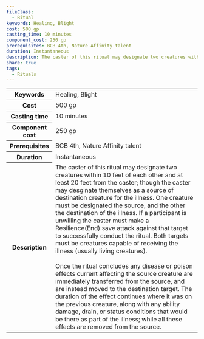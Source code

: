 ```yaml
---
fileClass:
  - Ritual
keywords: Healing, Blight
cost: 500 gp
casting_time: 10 minutes
component_cost: 250 gp
prerequisites: BCB 4th, Nature Affinity talent
duration: Instantaneous
description: The caster of this ritual may designate two creatures within 10 feet of each other and at least 20 feet from the caster; though the caster may desginate themselves as a source of destination creature for the illness. One creature must be designated the source, and the other the destination of the illness. If a participant is unwilling the caster must make a Resilience(End) save attack against that target to successfully conduct the ritual. Both targets must be creatures capable of receiving the illness (usually living creatures).<br><br>Once the ritual concludes any disease or poison effects current affecting the source creature are immediately transferred from the source, and are instead moved to the destination target. The duration of the effect continues where it was on the previous creature, along with any ability damage, drain, or status conditions that would be there as part of the illness; while all these effects are removed from the source.
share: true
tags:
  - Rituals
---
```

<p><span dir="ltr" style="overflow-x: auto;"><table><tbody><tr><th dir="ltr">Keywords</th><td dir="ltr">Healing, Blight</td></tr><tr><th dir="ltr">Cost</th><td dir="ltr">500 gp</td></tr><tr><th dir="ltr">Casting time</th><td dir="ltr">10 minutes</td></tr><tr><th dir="ltr">Component cost</th><td dir="ltr">250 gp</td></tr><tr><th dir="ltr">Prerequisites</th><td dir="ltr">BCB 4th, Nature Affinity talent</td></tr><tr><th dir="ltr">Duration</th><td dir="ltr">Instantaneous</td></tr><tr><th dir="ltr">Description</th><td dir="ltr">The caster of this ritual may designate two creatures within 10 feet of each other and at least 20 feet from the caster; though the caster may desginate themselves as a source of destination creature for the illness. One creature must be designated the source, and the other the destination of the illness. If a participant is unwilling the caster must make a Resilience(End) save attack against that target to successfully conduct the ritual. Both targets must be creatures capable of receiving the illness (usually living creatures).<br><br>Once the ritual concludes any disease or poison effects current affecting the source creature are immediately transferred from the source, and are instead moved to the destination target. The duration of the effect continues where it was on the previous creature, along with any ability damage, drain, or status conditions that would be there as part of the illness; while all these effects are removed from the source.</td></tr></tbody></table></span></p>
